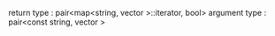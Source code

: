 return type : pair<map<string, vector<int> >::iterator, bool>
argument type : pair<const string, vector<int> >